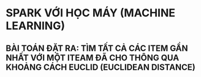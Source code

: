 # SPARK VỚI HỌC MÁY (MACHINE LEARNING)

## BÀI TOÁN ĐẶT RA: TÌM TẤT CẢ CÁC ITEM GẦN NHẤT VỚI MỘT ITEAM ĐÃ CHO THÔNG QUA KHOẢNG CÁCH EUCLID (EUCLIDEAN DISTANCE)